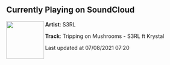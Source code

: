 ## Currently Playing on SoundCloud

[<img align="left" width="100" src="https://i1.sndcdn.com/artworks-OXFvUL99Scynb8Mp-lhNtXA-t500x500.jpg">](https://soundcloud.com/s3rl/tripping-on-mushrooms-s3rl-ft-krystal)

**Artist**: S3RL 

**Track**: Tripping on Mushrooms - S3RL ft Krystal

Last updated at 07/08/2021 07:20
